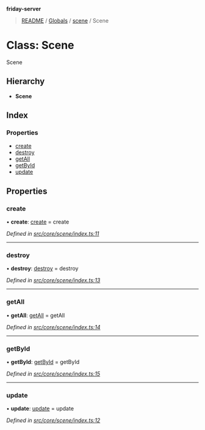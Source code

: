 **friday-server**

> [README](../README.md) / [Globals](../globals.md) / [scene](../modules/scene.md) / Scene

# Class: Scene

Scene

## Hierarchy

* **Scene**

## Index

### Properties

* [create](scene.scene-1.md#create)
* [destroy](scene.scene-1.md#destroy)
* [getAll](scene.scene-1.md#getall)
* [getById](scene.scene-1.md#getbyid)
* [update](scene.scene-1.md#update)

## Properties

### create

•  **create**: [create](../modules/scene.md#create) = create

*Defined in [src/core/scene/index.ts:11](https://github.com/friday-ai/friday/blob/cd1d9b5/server/src/core/scene/index.ts#L11)*

___

### destroy

•  **destroy**: [destroy](../modules/scene.md#destroy) = destroy

*Defined in [src/core/scene/index.ts:13](https://github.com/friday-ai/friday/blob/cd1d9b5/server/src/core/scene/index.ts#L13)*

___

### getAll

•  **getAll**: [getAll](../modules/scene.md#getall) = getAll

*Defined in [src/core/scene/index.ts:14](https://github.com/friday-ai/friday/blob/cd1d9b5/server/src/core/scene/index.ts#L14)*

___

### getById

•  **getById**: [getById](../modules/scene.md#getbyid) = getById

*Defined in [src/core/scene/index.ts:15](https://github.com/friday-ai/friday/blob/cd1d9b5/server/src/core/scene/index.ts#L15)*

___

### update

•  **update**: [update](../modules/scene.md#update) = update

*Defined in [src/core/scene/index.ts:12](https://github.com/friday-ai/friday/blob/cd1d9b5/server/src/core/scene/index.ts#L12)*
